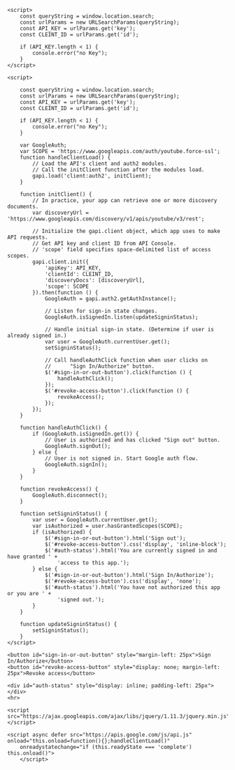 <html>

<head>

</head>

<body>
    <script src="https://apis.google.com/js/api.js"></script>

    <script>
        const queryString = window.location.search;
        const urlParams = new URLSearchParams(queryString);
        const API_KEY = urlParams.get('key');
        const CLEINT_ID = urlParams.get('id');

        if (API_KEY.length < 1) {
            console.error("no Key");
        }
    </script>

    <script>

        const queryString = window.location.search;
        const urlParams = new URLSearchParams(queryString);
        const API_KEY = urlParams.get('key');
        const CLEINT_ID = urlParams.get('id');

        if (API_KEY.length < 1) {
            console.error("no Key");
        }

        var GoogleAuth;
        var SCOPE = 'https://www.googleapis.com/auth/youtube.force-ssl';
        function handleClientLoad() {
            // Load the API's client and auth2 modules.
            // Call the initClient function after the modules load.
            gapi.load('client:auth2', initClient);
        }

        function initClient() {
            // In practice, your app can retrieve one or more discovery documents.
            var discoveryUrl = 'https://www.googleapis.com/discovery/v1/apis/youtube/v3/rest';

            // Initialize the gapi.client object, which app uses to make API requests.
            // Get API key and client ID from API Console.
            // 'scope' field specifies space-delimited list of access scopes.
            gapi.client.init({
                'apiKey': API_KEY,
                'clientId': CLEINT_ID,
                'discoveryDocs': [discoveryUrl],
                'scope': SCOPE
            }).then(function () {
                GoogleAuth = gapi.auth2.getAuthInstance();

                // Listen for sign-in state changes.
                GoogleAuth.isSignedIn.listen(updateSigninStatus);

                // Handle initial sign-in state. (Determine if user is already signed in.)
                var user = GoogleAuth.currentUser.get();
                setSigninStatus();

                // Call handleAuthClick function when user clicks on
                //      "Sign In/Authorize" button.
                $('#sign-in-or-out-button').click(function () {
                    handleAuthClick();
                });
                $('#revoke-access-button').click(function () {
                    revokeAccess();
                });
            });
        }

        function handleAuthClick() {
            if (GoogleAuth.isSignedIn.get()) {
                // User is authorized and has clicked "Sign out" button.
                GoogleAuth.signOut();
            } else {
                // User is not signed in. Start Google auth flow.
                GoogleAuth.signIn();
            }
        }

        function revokeAccess() {
            GoogleAuth.disconnect();
        }

        function setSigninStatus() {
            var user = GoogleAuth.currentUser.get();
            var isAuthorized = user.hasGrantedScopes(SCOPE);
            if (isAuthorized) {
                $('#sign-in-or-out-button').html('Sign out');
                $('#revoke-access-button').css('display', 'inline-block');
                $('#auth-status').html('You are currently signed in and have granted ' +
                    'access to this app.');
            } else {
                $('#sign-in-or-out-button').html('Sign In/Authorize');
                $('#revoke-access-button').css('display', 'none');
                $('#auth-status').html('You have not authorized this app or you are ' +
                    'signed out.');
            }
        }

        function updateSigninStatus() {
            setSigninStatus();
        }
    </script>

    <button id="sign-in-or-out-button" style="margin-left: 25px">Sign In/Authorize</button>
    <button id="revoke-access-button" style="display: none; margin-left: 25px">Revoke access</button>

    <div id="auth-status" style="display: inline; padding-left: 25px"></div>
    <hr>

    <script src="https://ajax.googleapis.com/ajax/libs/jquery/1.11.3/jquery.min.js"></script>
    
    <script async defer src="https://apis.google.com/js/api.js" onload="this.onload=function(){};handleClientLoad()"
        onreadystatechange="if (this.readyState === 'complete') this.onload()">
        </script>

</body>

</html>